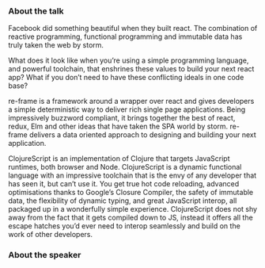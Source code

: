 ### About the talk  

Facebook did something beautiful when they built react. The combination of reactive programming, functional programming and immutable data has truly taken the web by storm.

What does it look like when you’re using a simple programming language, and powerful toolchain, that enshrines these values to build your next react app? What if you don’t need to have these conflicting ideals in one code base?

re-frame is a framework around a wrapper over react and gives developers a simple deterministic way to deliver rich single page applications. Being impressively buzzword compliant, it brings together the best of react, redux, Elm and other ideas that have taken the SPA world by storm. re-frame delivers a data oriented approach to designing and building your next application.

ClojureScript is an implementation of Clojure that targets JavaScript runtimes, both browser and Node. ClojureScript is a dynamic functional language with an impressive toolchain that is the envy of any developer that has seen it, but can’t use it. You get true hot code reloading, advanced optimisations thanks to Google’s Closure Compiler, the safety of immutable data, the flexibility of dynamic typing, and great JavaScript interop, all packaged up in a wonderfully simple experience. ClojureScript does not shy away from the fact that it gets compiled down to JS, instead it offers all the escape hatches you’d ever need to interop seamlessly and build on the work of other developers.

### About the speaker  

